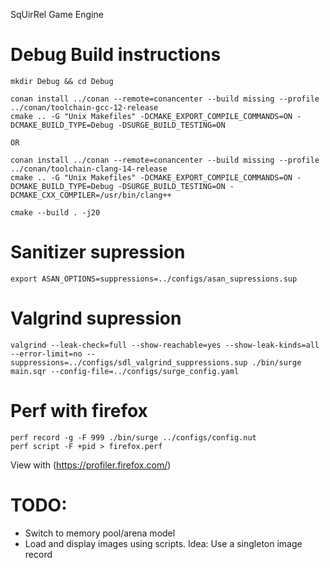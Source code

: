  SqUirRel Game Engine

# Debug Build instructions

```
mkdir Debug && cd Debug

conan install ../conan --remote=conancenter --build missing --profile ../conan/toolchain-gcc-12-release
cmake .. -G "Unix Makefiles" -DCMAKE_EXPORT_COMPILE_COMMANDS=ON -DCMAKE_BUILD_TYPE=Debug -DSURGE_BUILD_TESTING=ON

OR

conan install ../conan --remote=conancenter --build missing --profile ../conan/toolchain-clang-14-release
cmake .. -G "Unix Makefiles" -DCMAKE_EXPORT_COMPILE_COMMANDS=ON -DCMAKE_BUILD_TYPE=Debug -DSURGE_BUILD_TESTING=ON -DCMAKE_CXX_COMPILER=/usr/bin/clang++

cmake --build . -j20
```

# Sanitizer supression

```
export ASAN_OPTIONS=suppressions=../configs/asan_supressions.sup
```

# Valgrind supression

```
valgrind --leak-check=full --show-reachable=yes --show-leak-kinds=all --error-limit=no --suppressions=../configs/sdl_valgrind_suppressions.sup ./bin/surge main.sqr --config-file=../configs/surge_config.yaml
```

# Perf with firefox
```
perf record -g -F 999 ./bin/surge ../configs/config.nut
perf script -F +pid > firefox.perf
```
View with (https://profiler.firefox.com/)

# TODO:
* Switch to memory pool/arena model
* Load and display images using scripts. Idea: Use a singleton image record